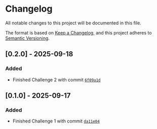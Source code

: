 # Changelog

All notable changes to this project will be documented in this file.

The format is based on [Keep a Changelog](https://keepachangelog.com/en/1.1.0/), and this project adheres to [Semantic Versioning](https://semver.org/spec/v2.0.0.html).

## [0.2.0] - 2025-09-18

### Added

- Finished Challenge 2 with commit [`6f09a1d`](https://github.com/Frank0415/eudyptula/commit/6f09a1d42e23c55da0ac02e407b17026f14f0032)

## [0.1.0] - 2025-09-17 

### Added

- Finished Challenge 1 with commit [`da11e04`](https://github.com/Frank0415/eudyptula/commit/da11e043bec4706cf42cd4b7c615e6697c46abe9)